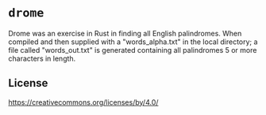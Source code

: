 # `drome`

Drome was an exercise in Rust in finding all English palindromes. When compiled and then supplied with a "words_alpha.txt" in the local directory; a file called "words_out.txt" is generated containing all palindromes 5 or more characters in length.

## License

https://creativecommons.org/licenses/by/4.0/